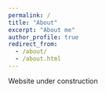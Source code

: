 ```yaml
---
permalink: /
title: "About"
excerpt: "About me"
author_profile: true
redirect_from: 
  - /about/
  - /about.html
---
```


Website under construction
